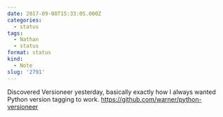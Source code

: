 ```yaml
---
date: 2017-09-08T15:33:05.000Z
categories:
  - status
tags:
  - Nathan
  - status
format: status
kind:
  - Note
slug: '2791'
---
```

Discovered Versioneer yesterday, basically exactly how I always wanted Python version tagging to work. <https://github.com/warner/python-versioneer>
